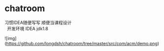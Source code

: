 # chatroom
习惯IDEA随便写写 顺便当课程设计    
 
开发环境 IDEA jdk1.8      

![img]
(https://github.com/longdsh/chatroom/tree/master/src/com/acm/demo.png)
